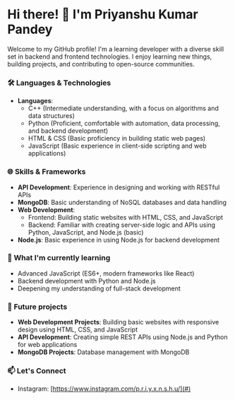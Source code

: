 # Hi there! 👋 I'm Priyanshu Kumar Pandey

Welcome to my GitHub profile! I'm a learning developer with a diverse skill set in backend and frontend technologies. I enjoy learning new things, building projects, and contributing to open-source communities.

### 🛠️ Languages & Technologies
- **Languages**:
  - C++ (Intermediate understanding, with a focus on algorithms and data structures)
  - Python (Proficient, comfortable with automation, data processing, and backend development)
  - HTML & CSS (Basic proficiency in building static web pages)
  - JavaScript (Basic experience in client-side scripting and web applications)

### 🌐 Skills & Frameworks
- **API Development**: Experience in designing and working with RESTful APIs
- **MongoDB**: Basic understanding of NoSQL databases and data handling
- **Web Development**: 
  - Frontend: Building static websites with HTML, CSS, and JavaScript
  - Backend: Familiar with creating server-side logic and APIs using Python, JavaScript, and Node.js (basic)
- **Node.js**: Basic experience in using Node.js for backend development

### 🌱 What I'm currently learning
- Advanced JavaScript (ES6+, modern frameworks like React)
- Backend development with Python and Node.js
- Deepening my understanding of full-stack development

### 📂 Future projects
- **Web Development Projects**: Building basic websites with responsive design using HTML, CSS, and JavaScript
- **API Development**: Creating simple REST APIs using Node.js and Python for web applications
- **MongoDB Projects**: Database management with MongoDB

### 📫 Let's Connect
- Instagram: [https://www.instagram.com/p.r.i.y.x.n.s.h.u/](#)


<!--
**priyanshu-matrix/priyanshu-matrix** is a ✨ _special_ ✨ repository because its `README.md` (this file) appears on your GitHub profile.

Here are some ideas to get you started:

- 🔭 I’m currently working on ...
- 🌱 I’m currently learning ...
- 👯 I’m looking to collaborate on ...
- 🤔 I’m looking for help with ...
- 💬 Ask me about ...
- 📫 How to reach me: ...
- 😄 Pronouns: ...
- ⚡ Fun fact: ...
-->
